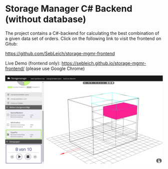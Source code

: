 # Storage Manager C# Backend (without database)

The project contains a C#-backend for calculating the best combination of a given data set of orders. Click on the following link to visit the frontend on Gitub:

https://github.com/SebLeich/storage-mgmr-frontend

Live Demo (frontend only): https://sebleich.github.io/storage-mgmr-frontend/ (please use Google Chrome)

![Preview of a solution calculated by the backend](preview.png)
